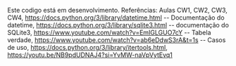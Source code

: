 Este codigo está em desenvolvimento.
Referências:
    Aulas CW1, CW2, CW3, CW4,
    https://docs.python.org/3/library/datetime.html -- Documentação do datetime,
    https://docs.python.org/3/library/sqlite3.html -- documentação do SQLite3,
    https://www.youtube.com/watch?v=EmIGLGUO7cY -- Tabela verdade,
    https://www.youtube.com/watch?v=ab6eDdwS3rA&t=1s -- Casos de uso,
    https://docs.python.org/3/library/itertools.html,
    https://youtu.be/NB9pdUDNAJ4?si=YvMW-naVpVytEvq1
